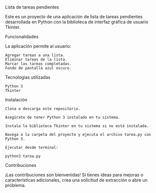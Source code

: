 Lista de tareas pendientes

Este es un proyecto de una aplicación de lista de tareas pendientes desarrollada en Python con la biblioteca de interfaz gráfica de usuario Tkinter.


Funcionalidades

La aplicación permite al usuario:

    Agregar tareas a una lista.
    Eliminar tareas de la lista.
    Marcar las tareas completadas.
    Fondo de pantalla azul oscuro.

Tecnologías utilizadas

    Python 3
    Tkinter

Instalación

    Clona o descarga este repositorio.

    Asegúrate de tener Python 3 instalado en tu sistema.

    Instala la biblioteca Tkinter en tu sistema si no está instalada.

    Navega a la carpeta del proyecto y ejecuta el archivo tarea.py con Python 3.
    
    Ejecutar desde terminal:
    
    python3 tarea.py

Contribuciones

¡Las contribuciones son bienvenidas! Si tienes ideas para mejoras o características adicionales, crea una solicitud de extracción o abre un problema.

